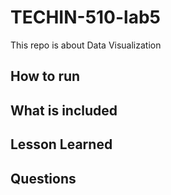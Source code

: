 # TECHIN-510-lab5
This repo is about Data Visualization

## How to run
## What is included
## Lesson Learned
## Questions